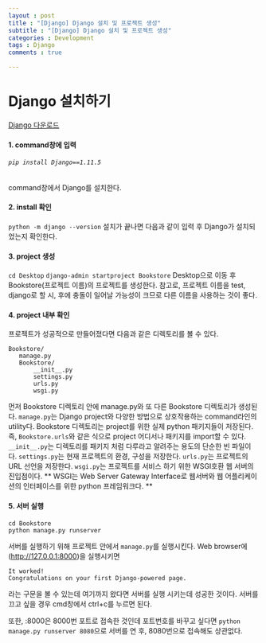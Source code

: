 ```yaml
---
layout : post
title : "[Django] Django 설치 및 프로젝트 생성"
subtitle : "[Django] Django 설치 및 프로젝트 생성"
categories : Development
tags : Django
comments : true

---
```


# Django 설치하기

[Django 다운로드](https://www.djangoproject.com/download/)
#### 1. command창에 입력
###### `pip install Django==1.11.5 `
command창에서 Django를 설치한다.
#### 2. install 확인
`python -m django --version`
  	설치가 끝나면 다음과 같이 입력 후 Django가 설치되었는지 확인한다.
#### 3. project 생성
 `cd Desktop`
 `django-admin startproject Bookstore`
 Desktop으로 이동 후 Bookstore(프로젝트 이름)의 프로젝트를 생성한다. 
 참고로, 프로젝트 이름을 test, django로 할 시, 후에 충돌이 일어날 가능성이 크므로 다른 이름을 사용하는 것이 좋다.
 #### 4. project 내부 확인
 프로젝트가 성공적으로 만들어졌다면 다음과 같은 디렉토리를 볼 수 있다.
 ```
 Bookstore/
	manage.py
    Bookstore/
    	__init__.py
        settings.py
        urls.py
        wsgi.py
 ```
 먼저 Bookstore 디렉토리 안에 manage.py와 또 다른 Bookstore 디렉토리가 생성된다.
 `manage.py`는 Django project와 다양한 방법으로 상호작용하는 command라인의 utility다.
 Bookstore 디렉토리는 project를 위한 실제 python 패키지들이 저장된다. 즉, `Bookstore.urls`와 같은 식으로 project 어디서나 패키지를 import할 수 있다.
 `__init__.py`는 디렉토리를 패키지 처럼 다루라고 알려주는 용도의 단순한 빈 파일이다.
 `settings.py`는 현재 프로젝트의 환경, 구성을 저장한다.
 `urls.py`는 프로젝트의 URL 선언을 저장한다.
 `wsgi.py`는 프로젝트를 서비스 하기 위한 WSGI호환 웹 서버의 진입점이다.
 **
 WSGI는 Web Server Gateway Interface로 웹서버와 웹 어플리케이션의 인터페이스를 위한 python 프레임워크다.
 **

#### 5. 서버 실행
```
cd Bookstore
python manage.py runserver
```
서버를 실행하기 위해 프로젝트 안에서 `manage.py`를 실행시킨다.
Web browser에 (http://127.0.0.1:8000)을 실행시키면 
```
It worked!
Congratulations on your first Django-powered page.
```
라는 구문을 볼 수 있는데 여기까지 왔다면 서버를 실행 시키는데 성공한 것이다.
서버를 끄고 싶을 경우 cmd창에서 ctrl+c를 누르면 된다.

또한, :8000은 8000번 포트로 접속한 것인데 포트번호를 바꾸고 싶다면 `python manage.py runserver 8080`으로 서버를 연 후, 8080번으로 접속해도 상관없다.
